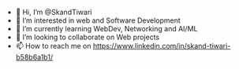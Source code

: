 - 👋 Hi, I’m @SkandTiwari
- 👀 I’m interested in web and Software Development
- 🌱 I’m currently learning WebDev, Networking and AI/ML
- 💞️ I’m looking to collaborate on Web projects
- 📫 How to reach me on https://www.linkedin.com/in/skand-tiwari-b58b6a1b1/

<!---
SkandTiwari/SkandTiwari is a ✨ special ✨ repository because its `README.md` (this file) appears on your GitHub profile.
You can click the Preview link to take a look at your changes.
--->
